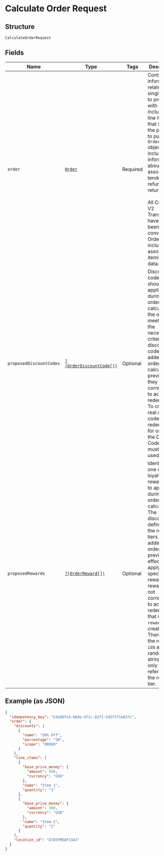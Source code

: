
# Calculate Order Request

## Structure

`CalculateOrderRequest`

## Fields

| Name | Type | Tags | Description | Getter | Setter |
|  --- | --- | --- | --- | --- | --- |
| `order` | [`Order`](../../doc/models/order.md) | Required | Contains all information related to a single order to process with Square,<br>including line items that specify the products to purchase. `Order` objects also<br>include information about any associated tenders, refunds, and returns.<br><br>All Connect V2 Transactions have all been converted to Orders including all associated<br>itemization data. | getOrder(): Order | setOrder(Order order): void |
| `proposedDiscountCodes` | [`?(OrderDiscountCode[])`](../../doc/models/order-discount-code.md) | Optional | Discount codes that should be applied during the order calculation if the order meets<br>the necessary criteria. The discount codes are added to the order for the calculation<br>preview, but they do not correspond to actual redemptions. To create real discount code<br>redemptions for orders, the Discount Codes API must be used. | getProposedDiscountCodes(): ?array | setProposedDiscountCodes(?array proposedDiscountCodes): void |
| `proposedRewards` | [`?(OrderReward[])`](../../doc/models/order-reward.md) | Optional | Identifies one or more loyalty reward tiers to apply during the order calculation.<br>The discounts defined by the reward tiers are added to the order only to preview the<br>effect of applying the specified rewards. The rewards do not correspond to actual<br>redemptions; that is, no `reward`s are created. Therefore, the reward `id`s are<br>random strings used only to reference the reward tier. | getProposedRewards(): ?array | setProposedRewards(?array proposedRewards): void |

## Example (as JSON)

```json
{
  "idempotency_key": "b3e98fe3-b8de-471c-82f1-545f371e637c",
  "order": {
    "discounts": [
      {
        "name": "50% Off",
        "percentage": "50",
        "scope": "ORDER"
      }
    ],
    "line_items": [
      {
        "base_price_money": {
          "amount": 500,
          "currency": "USD"
        },
        "name": "Item 1",
        "quantity": "1"
      },
      {
        "base_price_money": {
          "amount": 300,
          "currency": "USD"
        },
        "name": "Item 2",
        "quantity": "2"
      }
    ],
    "location_id": "D7AVYMEAPJ3A3"
  }
}
```

